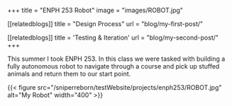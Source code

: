 +++
title = "ENPH 253 Robot"
image = "images/ROBOT.jpg"

[[relatedblogs]]
title = "Design Process"
url = "blog/my-first-post/"

[[relatedblogs]]
title = 'Testing & Iteration'
url = "blog/my-second-post/"
+++

This summer I took ENPH 253. In this class we were tasked with building a fully autonomous robot to navigate through a course and pick up stuffed animals and return them to our start point.

{{< figure src="/sniperreborn/testWebsite/projects/enph253/ROBOT.jpg" alt="My Robot" width="400" >}}



